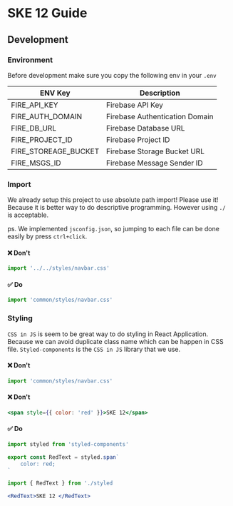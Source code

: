 # SKE 12 Guide

## Development

### Environment

Before development make sure you copy the following env in your `.env`

ENV Key | Description |
--- | --- |
FIRE_API_KEY | Firebase API Key |
FIRE_AUTH_DOMAIN | Firebase Authentication Domain |
FIRE_DB_URL | Firebase Database URL |
FIRE_PROJECT_ID | Firebase Project ID |
FIRE_STOREAGE_BUCKET | Firebase Storage Bucket URL |
FIRE_MSGS_ID | Firebase Message Sender ID |

### Import

We already setup this project to use absolute path import! Please use it! Because it is better way to do descriptive programming. However using `./` is acceptable.

ps. We implemented `jsconfig.json`, so jumping to each file can be done easily by press `ctrl+click`.

#### ❌ Don't
```js
import '../../styles/navbar.css'
```

#### ✅ Do
```js
import 'common/styles/navbar.css'
```

### Styling

`CSS in JS` is seem to be great way to do styling in React Application. Because we can avoid duplicate class name which can be happen in CSS file. `Styled-components` is the `CSS in JS` library that we use.

#### ❌ Don't
```js
import 'common/styles/navbar.css'
```

#### ❌ Don't
```jsx
<span style={{ color: 'red' }}>SKE 12</span>
```

#### ✅ Do
```js
import styled from 'styled-components'

export const RedText = styled.span`
    color: red;
`
```

```jsx
import { RedText } from './styled

<RedText>SKE 12 </RedText>
```
